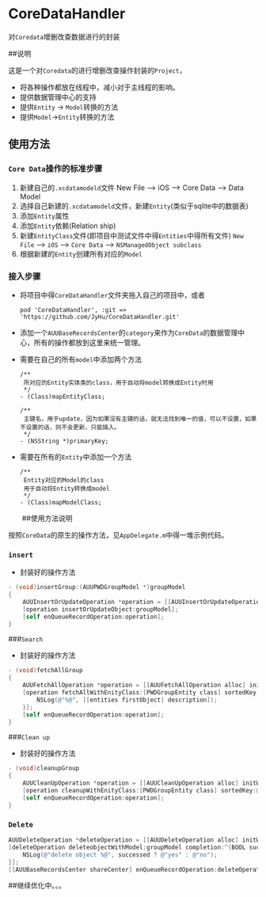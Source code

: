 # CoreDataHandler
对`Coredata`增删改查数据进行的封装

##说明

这是一个对`Coredata`的进行增删改查操作封装的`Project`，

* 将各种操作都放在线程中，减小对于主线程的影响。
* 提供数据管理中心的支持
* 提供`Entity` -> `Model`转换的方法
* 提供`Model`->`Entity`转换的方法

## 使用方法

### `Core Data`操作的标准步骤
1. 新建自己的`.xcdatamodeld`文件
   New File --> iOS --> Core Data --> Data Model
2. 选择自己新建的`.xcdatamodeld`文件，新建`Entity`(类似于sqlite中的数据表)
3. 添加`Entity`属性
4. 添加`Entity`依赖(Relation ship)
5. 新建`EntityClass`文件(即项目中测试文件中得`Entities`中得所有文件)
   `New File` --> `iOS` —> `Core Data` --> `NSManagedObject subclass`
6. 根据新建的`Entity`创建所有对应的`Model`

### 接入步骤
- 将项目中得`CoreDataHandler`文件夹拖入自己的项目中，或者

  `pod 'CoreDataHandler', :git => 'https://github.com/JyHu/CoreDataHandler.git'`


- 添加一个`AUUBaseRecordsCenter`的`category`来作为`CoreData`的数据管理中心，所有的操作都放到这里来统一管理。

- 需要在自己的所有`model`中添加两个方法

  ```
  /**
   所对应的Entity实体类的class，用于自动将model转换成Entity时用
   */
  - (Class)mapEntityClass;

  /**
   主键名，用于update，因为如果没有主键的话，就无法找到唯一的值，可以不设置，如果不设置的话，则不会更新，只能插入。
   */
  - (NSString *)primaryKey;
  ```

- 需要在所有的`Entity`中添加一个方法

  ```
  /**
   Entity对应的Model的class
   用于自动将Entity转换成model
   */
  - (Class)mapModelClass;
  ```

  ​
##使用方法说明

按照`CoreData`的原生的操作方法，见`AppDelegate.m`中得一堆示例代码。

### `insert`

* 封装好的操作方法

```Objective-C
- (void)insertGroup:(AUUPWDGroupModel *)groupModel
{
    AUUInsertOrUpdateOperation *operation = [[AUUInsertOrUpdateOperation alloc] initWithSharedPSC:self.persistentStoreCoordinator SortKey:@"g_id"];
    [operation insertOrUpdateObject:groupModel];
    [self enQueueRecordOperation:operation];
}
```

###`Search`

* 封装好的操作方法

```Objective-C
- (void)fetchAllGroup
{
    AUUFetchAllOperation *operation = [[AUUFetchAllOperation alloc] initWithSharedPSC:self.persistentStoreCoordinator];
    [operation fetchAllWithEnityClass:[PWDGroupEntity class] sortedKey:@"g_id" fetchedEntities:^(NSArray *entities) {
        NSLog(@"%@", [[entities firstObject] description]);
    }];
    [self enQueueRecordOperation:operation];
}
```

###`Clean up`

* 封装好的操作方法

```Objective-C
- (void)cleanupGroup
{
    AUUCleanUpOperation *operation = [[AUUCleanUpOperation alloc] initWithSharedPSC:self.persistentStoreCoordinator];
    [operation cleanupWithEnityClass:[PWDGroupEntity class] sortedKey:@"g_id"];
    [self enQueueRecordOperation:operation];
}
```

### `Delete`

```objective-c
AUUDeleteOperation *deleteOperation = [[AUUDeleteOperation alloc] initWithSharedPSC:self.persistentStoreCoordinator];
[deleteOperation deleteobjectWithModel:groupModel completion:^(BOOL successed) {
	NSLog(@"delete object %@", successed ? @"yes" : @"no");
}];
[[AUUBaseRecordsCenter shareCenter] enQueueRecordOperation:deleteOperation];
```



##继续优化中。。。